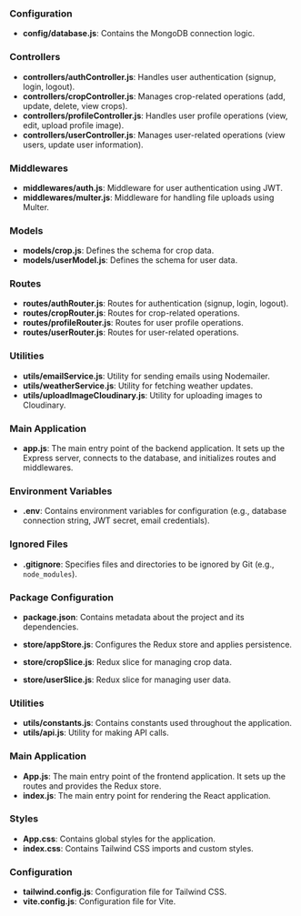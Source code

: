
### Configuration

- **config/database.js**: Contains the MongoDB connection logic.

### Controllers

- **controllers/authController.js**: Handles user authentication (signup, login, logout).
- **controllers/cropController.js**: Manages crop-related operations (add, update, delete, view crops).
- **controllers/profileController.js**: Handles user profile operations (view, edit, upload profile image).
- **controllers/userController.js**: Manages user-related operations (view users, update user information).

### Middlewares

- **middlewares/auth.js**: Middleware for user authentication using JWT.
- **middlewares/multer.js**: Middleware for handling file uploads using Multer.

### Models

- **models/crop.js**: Defines the schema for crop data.
- **models/userModel.js**: Defines the schema for user data.

### Routes

- **routes/authRouter.js**: Routes for authentication (signup, login, logout).
- **routes/cropRouter.js**: Routes for crop-related operations.
- **routes/profileRouter.js**: Routes for user profile operations.
- **routes/userRouter.js**: Routes for user-related operations.

### Utilities

- **utils/emailService.js**: Utility for sending emails using Nodemailer.
- **utils/weatherService.js**: Utility for fetching weather updates.
- **utils/uploadImageCloudinary.js**: Utility for uploading images to Cloudinary.

### Main Application

- **app.js**: The main entry point of the backend application. It sets up the Express server, connects to the database, and initializes routes and middlewares.

### Environment Variables

- **.env**: Contains environment variables for configuration (e.g., database connection string, JWT secret, email credentials).

### Ignored Files

- **.gitignore**: Specifies files and directories to be ignored by Git (e.g., `node_modules`).

### Package Configuration

- **package.json**: Contains metadata about the project and its dependencies.


- **store/appStore.js**: Configures the Redux store and applies persistence.
- **store/cropSlice.js**: Redux slice for managing crop data.
- **store/userSlice.js**: Redux slice for managing user data.

### Utilities

- **utils/constants.js**: Contains constants used throughout the application.
- **utils/api.js**: Utility for making API calls.

### Main Application

- **App.js**: The main entry point of the frontend application. It sets up the routes and provides the Redux store.
- **index.js**: The main entry point for rendering the React application.

### Styles

- **App.css**: Contains global styles for the application.
- **index.css**: Contains Tailwind CSS imports and custom styles.

### Configuration

- **tailwind.config.js**: Configuration file for Tailwind CSS.
- **vite.config.js**: Configuration file for Vite.



